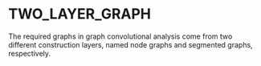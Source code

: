# TWO_LAYER_GRAPH
The required graphs in graph convolutional analysis come from two different construction layers, named node graphs and segmented graphs, respectively.
